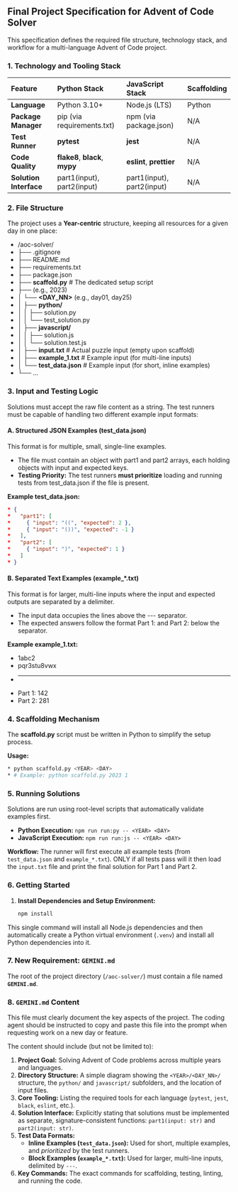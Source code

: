 ## Final Project Specification for Advent of Code Solver

This specification defines the required file structure, technology stack, and workflow for a multi-language Advent of Code project.

### 1. Technology and Tooling Stack

| Feature | Python Stack | JavaScript Stack | Scaffolding |
| :---- | :---- | :---- | :---- |
| **Language** | Python 3.10+ | Node.js (LTS) | Python |
| **Package Manager** | pip (via requirements.txt) | npm (via package.json) | N/A |
| **Test Runner** | **pytest** | **jest** | N/A |
| **Code Quality** | **flake8**, **black**, **mypy** | **eslint**, **prettier** | N/A |
| **Solution Interface** | part1(input), part2(input) | part1(input), part2(input) | N/A |

### 2. File Structure

The project uses a **Year-centric** structure, keeping all resources for a given day in one place:

* /aoc-solver/
* ├── .gitignore
* ├── README.md
* ├── requirements.txt
* ├── package.json
* ├── **scaffold.py** # The dedicated setup script
* ├── **<YEAR>** (e.g., 2023)
* │   └── **<DAY_NN>** (e.g., day01, day25)
* │       ├── **python/**
* │       │   ├── solution.py
* │       │   └── test_solution.py
* │       ├── **javascript/**
* │       │   ├── solution.js
* │       │   └── solution.test.js
* │       ├── **input.txt** # Actual puzzle input (empty upon scaffold)
* │       ├── **example_1.txt** # Example input (for multi-line inputs)
* │       └── **test_data.json** # Example input (for short, inline examples)
* └── ...

### 3. Input and Testing Logic

Solutions must accept the raw file content as a string. The test runners must be capable of handling two different example input formats:

#### A. Structured JSON Examples (test_data.json)

This format is for multiple, small, single-line examples.

* The file must contain an object with part1 and part2 arrays, each holding objects with input and expected keys.
* **Testing Priority:** The test runners **must prioritize** loading and running tests from test_data.json if the file is present.

**Example test_data.json:**

```json
* {
*   "part1": [
*     { "input": "((", "expected": 2 },
*     { "input": "())", "expected": -1 }
*   ],
*   "part2": [
*     { "input": ")", "expected": 1 }
*   ]
* }
```

#### B. Separated Text Examples (example_*.txt)

This format is for larger, multi-line inputs where the input and expected outputs are separated by a delimiter.

* The input data occupies the lines above the --- separator.
* The expected answers follow the format Part 1: <answer> and Part 2: <answer> below the separator.

**Example example_1.txt:**

* 1abc2
* pqr3stu8vwx
* ---
* Part 1: 142
* Part 2: 281

### 4. Scaffolding Mechanism

The **scaffold.py** script must be written in Python to simplify the setup process.

**Usage:**

```bash
* python scaffold.py <YEAR> <DAY>
* # Example: python scaffold.py 2023 1
```

### 5. Running Solutions

Solutions are run using root-level scripts that automatically validate examples first.

- **Python Execution:** `npm run run:py -- <YEAR> <DAY>`
- **JavaScript Execution:** `npm run run:js -- <YEAR> <DAY>`

**Workflow:** The runner will first execute all example tests (from `test_data.json` and `example_*.txt`). ONLY if all tests pass will it then load the `input.txt` file and print the final solution for Part 1 and Part 2.

### 6. Getting Started

1.  **Install Dependencies and Setup Environment:**
    ```bash
    npm install
    ```

This single command will install all Node.js dependencies and then automatically create a Python virtual environment (`.venv`) and install all Python dependencies into it.

### 7. New Requirement: `GEMINI.md`

The root of the project directory (`/aoc-solver/`) must contain a file named **`GEMINI.md`**.

### 8. `GEMINI.md` Content

This file must clearly document the key aspects of the project. The coding agent should be instructed to copy and paste this file into the prompt when requesting work on a new day or feature.

The content should include (but not be limited to):

1.  **Project Goal:** Solving Advent of Code problems across multiple years and languages.
2.  **Directory Structure:** A simple diagram showing the `<YEAR>/<DAY_NN>/` structure, the `python/` and `javascript/` subfolders, and the location of input files.
3.  **Core Tooling:** Listing the required tools for each language (`pytest`, `jest`, `black`, `eslint`, etc.).
4.  **Solution Interface:** Explicitly stating that solutions must be implemented as separate, signature-consistent functions: `part1(input: str)` and `part2(input: str)`.
5.  **Test Data Formats:**
    * **Inline Examples (`test_data.json`):** Used for short, multiple examples, and *prioritized* by the test runners.
    * **Block Examples (`example_*.txt`):** Used for larger, multi-line inputs, delimited by `---`.
6.  **Key Commands:** The exact commands for scaffolding, testing, linting, and running the code.
